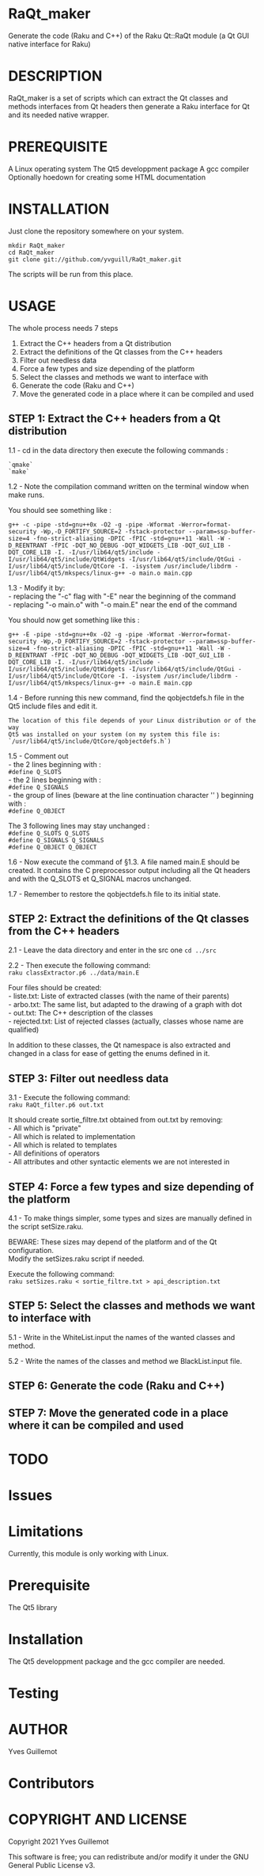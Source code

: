 # RaQt_maker
Generate the code (Raku and C++) of the Raku Qt::RaQt module (a Qt GUI native interface for Raku)

DESCRIPTION
===========

RaQt_maker is a set of scripts which can extract the Qt classes and methods
interfaces from Qt headers then generate a Raku interface for Qt and its
needed native wrapper.

PREREQUISITE
============

A Linux operating system
The Qt5 developpment package
A gcc compiler
Optionally hoedown for creating some HTML documentation

INSTALLATION
============

Just clone the repository somewhere on your system.

`mkdir RaQt_maker`  
`cd RaQt_maker`  
`git clone git://github.com/yvguill/RaQt_maker.git`  

The scripts will be run from this place.

USAGE
=====

The whole process needs 7 steps

 1. Extract the C++ headers from a Qt distribution
 2. Extract the definitions of the Qt classes from the C++ headers
 3. Filter out needless data
 4. Force a few types and size depending of the platform
 5. Select the classes and methods we want to interface with
 6. Generate the code (Raku and C++)
 7. Move the generated code in a place where it can be compiled and used

STEP 1: Extract the C++ headers from a Qt distribution
------------------------------------------------------

1.1 - cd in the data directory then execute the following commands :

    `qmake`  
    `make`  
    
1.2 - Note the compilation command written on the terminal window when make runs.

You should see something like :

`g++ -c -pipe -std=gnu++0x -O2 -g -pipe -Wformat -Werror=format-security -Wp,-D_FORTIFY_SOURCE=2 -fstack-protector --param=ssp-buffer-size=4 -fno-strict-aliasing -DPIC -fPIC -std=gnu++11 -Wall -W -D_REENTRANT -fPIC -DQT_NO_DEBUG -DQT_WIDGETS_LIB -DQT_GUI_LIB -DQT_CORE_LIB -I. -I/usr/lib64/qt5/include -I/usr/lib64/qt5/include/QtWidgets -I/usr/lib64/qt5/include/QtGui -I/usr/lib64/qt5/include/QtCore -I. -isystem /usr/include/libdrm -I/usr/lib64/qt5/mkspecs/linux-g++ -o main.o main.cpp`

1.3 - Modify it by:  
    - replacing the "-c" flag with "-E" near the beginning of the command  
    - replacing "-o main.o" with "-o main.E" near the end of the command

   You should now get something like this :

`g++ -E -pipe -std=gnu++0x -O2 -g -pipe -Wformat -Werror=format-security -Wp,-D_FORTIFY_SOURCE=2 -fstack-protector --param=ssp-buffer-size=4 -fno-strict-aliasing -DPIC -fPIC -std=gnu++11 -Wall -W -D_REENTRANT -fPIC -DQT_NO_DEBUG -DQT_WIDGETS_LIB -DQT_GUI_LIB -DQT_CORE_LIB -I. -I/usr/lib64/qt5/include -I/usr/lib64/qt5/include/QtWidgets -I/usr/lib64/qt5/include/QtGui -I/usr/lib64/qt5/include/QtCore -I. -isystem /usr/include/libdrm -I/usr/lib64/qt5/mkspecs/linux-g++ -o main.E main.cpp`

1.4 - Before running this new command, find the qobjectdefs.h file in the Qt5
include files and edit it.

    The location of this file depends of your Linux distribution or of the way
    Qt5 was installed on your system (on my system this file is:
    `/usr/lib64/qt5/include/QtCore/qobjectdefs.h`)

1.5 - Comment out  
      - the 2 lines beginning with :  
            `#define Q_SLOTS`  
      - the 2 lines beginning with :  
            `#define Q_SIGNALS`  
      - the group of lines (beware at the line continuation character '\' )
        beginning with :  
            `#define Q_OBJECT`  

The 3 following lines may stay unchanged :  
        `#define Q_SLOTS Q_SLOTS`  
        `#define Q_SIGNALS Q_SIGNALS`  
        `#define Q_OBJECT Q_OBJECT`  


1.6 - Now execute the command of §1.3.
      A file named main.E should be created.
      It contains the C preprocessor output including all the Qt headers and
      with the Q_SLOTS et Q_SIGNAL macros unchanged.

1.7 - Remember to restore the qobjectdefs.h file to its initial state.


STEP 2: Extract the definitions of the Qt classes from the C++ headers
----------------------------------------------------------------------


2.1 - Leave the data directory and enter in the src one
    `cd ../src`  

2.2 - Then execute the following command:  
    `raku classExtractor.p6 ../data/main.E`  

Four files should be created:  
    - liste.txt: Liste of extracted classes (with the name of their parents)  
    - arbo.txt: The same list, but adapted to the drawing of a graph with dot  
    - out.txt: The C++ description of the classes  
    - rejected.txt: List of rejected classes (actually, classes whose
                       name are qualified)
        
In addition to these classes, the Qt namespace is also extracted and changed
in a class for ease of getting the enums defined in it.


STEP 3: Filter out needless data
--------------------------------

3.1 - Execute the following command:  
    `raku RaQt_filter.p6 out.txt`
    
It should create sortie_filtre.txt obtained from out.txt by removing:  
    - All which is "private"  
    - All which is related to implementation  
    - All which is related to templates  
    - All definitions of operators  
    - All attributes and other syntactic elements we are not interested in  


STEP 4: Force a few types and size depending of the platform
------------------------------------------------------------

4.1 - To make things simpler, some types and sizes are manually defined in
      the script setSize.raku.

BEWARE: These sizes may depend of the platform and of the Qt configuration.  
Modify the setSizes.raku script if needed.

Execute the following command:  
    `raku setSizes.raku < sortie_filtre.txt > api_description.txt`


STEP 5: Select the classes and methods we want to interface with
----------------------------------------------------------------

5.1 - Write in the WhiteList.input the names of the wanted classes and method.

5.2 - Write the names of the classes and method we BlackList.input file.

STEP 6: Generate the code (Raku and C++)
----------------------------------------

STEP 7: Move the generated code in a place where it can be compiled and used
-----------------------------------------------------------------------------







# TODO




# Issues

# Limitations

Currently, this module is only working with Linux.

# Prerequisite

The Qt5 library

# Installation

The Qt5 developpment package and the gcc compiler are needed.

# Testing

AUTHOR
======

Yves Guillemot

# Contributors

COPYRIGHT AND LICENSE
=====================

Copyright 2021 Yves Guillemot

This software is free; you can redistribute and/or modify it under
the GNU General Public License v3.
